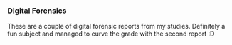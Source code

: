 ### Digital Forensics

These are a couple of digital forensic reports from my studies. Definitely a fun subject and managed to curve the grade with the second report :D
